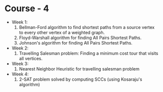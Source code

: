 # Course - 4

- Week 1:
    1. Bellman-Ford algorithm to find shortest paths from a source vertex to
        every other vertex of a weighted graph.
    1. Floyd-Warshall algorithm for finding All Pairs Shortest Paths.
    1. Johnson's algorithm for finding All Pairs Shortest Paths.
- Week 2:
    1. Travelling Salesman problem: Finding a minimum cost tour that visits all
        vertices.
- Week 3:
    1. Nearest Neighbor Heuristic for travelling salesman problem
- Week 4:
    1. 2-SAT problem solved by computing SCCs (using Kosaraju's algorithm)
